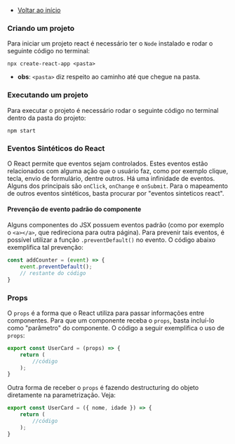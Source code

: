 - [Voltar ao início](../README.md)

### Criando um projeto

Para iniciar um projeto react é necessário ter o `Node` instalado e rodar o seguinte código no terminal: 

```terminal
npx create-react-app <pasta>
```

- **obs**: `<pasta>` diz respeito ao caminho até que chegue na pasta.

### Executando um projeto

Para executar o projeto é necessário rodar o seguinte código no terminal dentro da pasta do projeto: 

```terminal
npm start
```

### Eventos Sintéticos do React

O React permite que eventos sejam controlados. Estes eventos estão relacionados com alguma ação que o usuário faz, como por exemplo clique, tecla, envio de formulário, dentre outros. Há uma infinidade de eventos. Alguns dos principais são `onClick`, `onChange` e `onSubmit`. Para o mapeamento de outros eventos sintéticos, basta procurar por "eventos sinteticos react".

#### Prevenção de evento padrão do componente

Alguns componentes do JSX possuem eventos padrão (como por exemplo o `<a></a>`, que redireciona para outra página). Para prevenir tais eventos, é possível utilizar a função `.preventDefault()` no evento. O código abaixo exemplifica tal prevenção: 

```javascript
const addCounter = (event) => {
    event.preventDefault();
    // restante do código
}
```

### Props

O `props` é a forma que o React utiliza para passar informações entre componentes. Para que um componente receba o `props`, basta incluí-lo como "parâmetro" do componente. O código a seguir exemplifica o uso de `props`: 

```javascript
export const UserCard = (props) => {
    return (
        //código
    );
}
```

Outra forma de receber o `props` é fazendo destructuring do objeto diretamente na parametrização. Veja: 

```javascript
export const UserCard = ({ nome, idade }) => {
    return (
        //código
    );
}
```